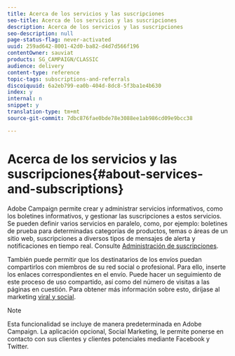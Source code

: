 ```yaml
---
title: Acerca de los servicios y las suscripciones
seo-title: Acerca de los servicios y las suscripciones
description: Acerca de los servicios y las suscripciones
seo-description: null
page-status-flag: never-activated
uuid: 259ad642-8001-42d0-ba82-d4d7d566f196
contentOwner: sauviat
products: SG_CAMPAIGN/CLASSIC
audience: delivery
content-type: reference
topic-tags: subscriptions-and-referrals
discoiquuid: 6a2eb799-ea0b-404d-8dc8-5f3ba1e4b630
index: y
internal: n
snippet: y
translation-type: tm+mt
source-git-commit: 7dbc876fae0bde78e3088ee1ab986cd09e9bcc38

---
```



# Acerca de los servicios y las suscripciones{#about-services-and-subscriptions}

Adobe Campaign permite crear y administrar servicios informativos, como los boletines informativos, y gestionar las suscripciones a estos servicios. Se pueden definir varios servicios en paralelo, como, por ejemplo: boletines de prueba para determinadas categorías de productos, temas o áreas de un sitio web, suscripciones a diversos tipos de mensajes de alerta y notificaciones en tiempo real. Consulte [Administración de suscripciones](../../delivery/using/managing-subscriptions.md).

También puede permitir que los destinatarios de los envíos puedan compartirlos con miembros de su red social o profesional. Para ello, inserte los enlaces correspondientes en el envío. Puede hacer un seguimiento de este proceso de uso compartido, así como del número de visitas a las páginas en cuestión. Para obtener más información sobre esto, diríjase al marketing [viral y social](../../delivery/using/viral-and-social-marketing.md).

>[!NOTE]
>
>Esta funcionalidad se incluye de manera predeterminada en Adobe Campaign. La aplicación opcional, Social Marketing, le permite ponerse en contacto con sus clientes y clientes potenciales mediante Facebook y Twitter.
